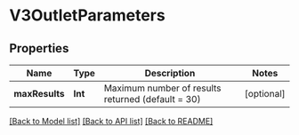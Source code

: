 # V3OutletParameters

## Properties
Name | Type | Description | Notes
------------ | ------------- | ------------- | -------------
**maxResults** | **Int** | Maximum number of results returned (default &#x3D; 30) | [optional] 

[[Back to Model list]](../README.md#documentation-for-models) [[Back to API list]](../README.md#documentation-for-api-endpoints) [[Back to README]](../README.md)



